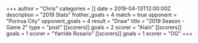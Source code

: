 +++
author = "Chris"
categories = []
date = 2019-04-13T12:00:00Z
description = "2019 Stats"
frother_goals = 4
match = true
opponent = "Porirua City"
opponent_goals = 4
result = "Draw"
title = "2019 Season - Game 2"
type = "post"
[[scorers]]
goals = 2
scorer = "Alain"
[[scorers]]
goals = 1
scorer = "Yarride Rosario"
[[scorers]]
goals = 1
scorer = "OG"
+++